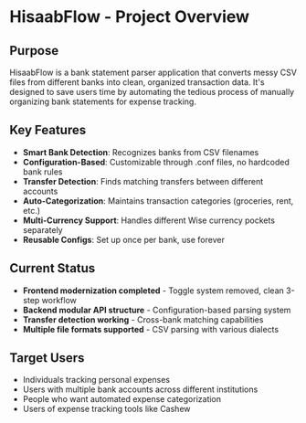# HisaabFlow - Project Overview

## Purpose
HisaabFlow is a bank statement parser application that converts messy CSV files from different banks into clean, organized transaction data. It's designed to save users time by automating the tedious process of manually organizing bank statements for expense tracking.

## Key Features
- **Smart Bank Detection**: Recognizes banks from CSV filenames
- **Configuration-Based**: Customizable through .conf files, no hardcoded bank rules
- **Transfer Detection**: Finds matching transfers between different accounts
- **Auto-Categorization**: Maintains transaction categories (groceries, rent, etc.)
- **Multi-Currency Support**: Handles different Wise currency pockets separately
- **Reusable Configs**: Set up once per bank, use forever

## Current Status
- **Frontend modernization completed** - Toggle system removed, clean 3-step workflow
- **Backend modular API structure** - Configuration-based parsing system
- **Transfer detection working** - Cross-bank matching capabilities
- **Multiple file formats supported** - CSV parsing with various dialects

## Target Users
- Individuals tracking personal expenses
- Users with multiple bank accounts across different institutions
- People who want automated expense categorization
- Users of expense tracking tools like Cashew